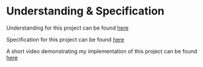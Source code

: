 # Understanding & Specification

Understanding for this project can be found [here](https://cs50.harvard.edu/ai/2020/projects/6/parser/#understanding)

Specification for this project can be found [here](https://cs50.harvard.edu/ai/2020/projects/6/parser/#specification)

A short video demonstrating my implementation of this project can be found [here](https://youtu.be/Zf2FhgatfYY)